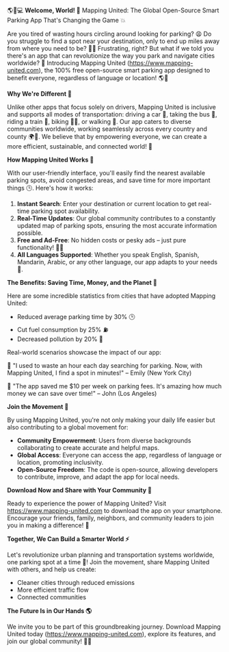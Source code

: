 🌎🚗💻 **Welcome, World! 🌟** Mapping United: The Global Open-Source Smart Parking App That's Changing the Game 💥

Are you tired of wasting hours circling around looking for parking? 😩 Do you struggle to find a spot near your destination, only to end up miles away from where you need to be? 🚗📍 Frustrating, right? But what if we told you there's an app that can revolutionize the way you park and navigate cities worldwide? 🌆 Introducing Mapping United (https://www.mapping-united.com), the 100% free open-source smart parking app designed to benefit everyone, regardless of language or location! 🌎👥

**Why We're Different 🤔**

Unlike other apps that focus solely on drivers, Mapping United is inclusive and supports all modes of transportation: driving a car 🚗, taking the bus 🚌, riding a train 🚂, biking 🚴‍♂️, or walking 👣. Our app caters to diverse communities worldwide, working seamlessly across every country and county 🌍📍. We believe that by empowering everyone, we can create a more efficient, sustainable, and connected world! 💖

**How Mapping United Works 🔬**

With our user-friendly interface, you'll easily find the nearest available parking spots, avoid congested areas, and save time for more important things 🕒️. Here's how it works:

1. **Instant Search**: Enter your destination or current location to get real-time parking spot availability.
2. **Real-Time Updates**: Our global community contributes to a constantly updated map of parking spots, ensuring the most accurate information possible.
3. **Free and Ad-Free**: No hidden costs or pesky ads – just pure functionality! 🙅‍♂️
4. **All Languages Supported**: Whether you speak English, Spanish, Mandarin, Arabic, or any other language, our app adapts to your needs 💬.

**The Benefits: Saving Time, Money, and the Planet 🌟**

Here are some incredible statistics from cities that have adopted Mapping United:

* Reduced average parking time by 30% 🕒️
* Cut fuel consumption by 25% ⛽️
* Decreased pollution by 20% 🌿

Real-world scenarios showcase the impact of our app:

🚗 "I used to waste an hour each day searching for parking. Now, with Mapping United, I find a spot in minutes!" – Emily (New York City)

🚌 "The app saved me $10 per week on parking fees. It's amazing how much money we can save over time!" – John (Los Angeles)

**Join the Movement 🌟**

By using Mapping United, you're not only making your daily life easier but also contributing to a global movement for:

* **Community Empowerment**: Users from diverse backgrounds collaborating to create accurate and helpful maps.
* **Global Access**: Everyone can access the app, regardless of language or location, promoting inclusivity.
* **Open-Source Freedom**: The code is open-source, allowing developers to contribute, improve, and adapt the app for local needs.

**Download Now and Share with Your Community 📲**

Ready to experience the power of Mapping United? Visit https://www.mapping-united.com to download the app on your smartphone. Encourage your friends, family, neighbors, and community leaders to join you in making a difference! 👫

**Together, We Can Build a Smarter World ⚡️**

Let's revolutionize urban planning and transportation systems worldwide, one parking spot at a time 🌟! Join the movement, share Mapping United with others, and help us create:

* Cleaner cities through reduced emissions
* More efficient traffic flow
* Connected communities

**The Future Is in Our Hands 🌎**

We invite you to be part of this groundbreaking journey. Download Mapping United today (https://www.mapping-united.com), explore its features, and join our global community! 💬👋